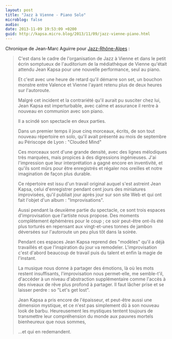 ```yaml
---
layout: post
title: "Jazz à Vienne - Piano Solo"
microblog: false
audio: 
date: 2013-11-09 19:53:09 +0200
guid: http://kapsa.micro.blog/2013/11/09/jazz-vienne-piano.html
---
```

Chronique de Jean-Marc Aguirre pour <a href="http://www.jazz-rhone-alpes.com">Jazz-Rhône-Alpes</a> :
<blockquote>C'est dans le cadre de l'organisation de Jazz à Vienne et dans le petit écrin somptueux de l'auditorium de la médiathèque de Vienne qu'était attendu Jean Kapsa pour une nouvelle performance, seul au piano.

Et c'est avec une heure de retard qu'il démarre son set, un bouchon monstre entre Valence et Vienne l'ayant retenu plus de deux heures sur l'autoroute.

Malgré cet incident et la contrariété qu'il aurait pu susciter chez lui, Jean Kapsa est imperturbable, avec calme et assurance il rentre à nouveau en communion avec son piano.

Il a scindé son spectacle en deux parties.

Dans un premier temps il joue cinq morceaux, écrits, de son tout nouveau répertoire en solo, qu'il avait présenté au mois de septembre au Périscope de Lyon : "Clouded Mind"

Ces morceaux sont d'une grande densité, avec des lignes mélodiques très marquées, mais propices à des digressions ingénieuses. J'ai l'impression que leur interprétation a gagné encore en inventivité, et qu'ils sont mûrs pour être enregistrés et régaler nos oreilles et notre imagination de façon plus durable.

Ce répertoire est issu d'un travail original auquel s'est astreint Jean Kapsa, celui d'enregistrer pendant cent jours des miniatures improvisées, qu'il publiait jour après jour sur son site Web et qui ont fait l'objet d'un album : "Improvisations".

Aussi pendant la deuxième partie du spectacle, ce sont trois espaces d'improvisation que l'artiste nous propose. Des moments complètement éphémères pour le coup ; ce soir peut-être ont-ils été plus torturés en repensant aux vingt-et-unes tonnes de jambon déversées sur l'autoroute un peu plus tôt dans la soirée.

Pendant ces espaces Jean Kapsa reprend des "modèles" qu'il a déjà travaillés et que l'inspiration du jour va remodeler. L'improvisation c'est d'abord beaucoup de travail puis du talent et enfin la magie de l'instant.

La musique nous donne à partager des émotions, là où les mots restent insuffisants, l'improvisation nous permet-elle, me semble-t'il, d'accéder à un niveau d'abstraction supplémentaire comme l'accès à des niveaux de rêve plus profond à partager. Il faut lâcher prise et se laisser perdre : so "Let's get lost".

Jean Kapsa a pris encore de l'épaisseur, et peut-être aussi une dimension mystique, et ce n'est pas simplement dû à son nouveau look de barbu. Heureusement les mystiques tentent toujours de transmettre leur compréhension du monde aux pauvres mortels bienheureux que nous sommes,

...et qui en redemandent.</blockquote>
